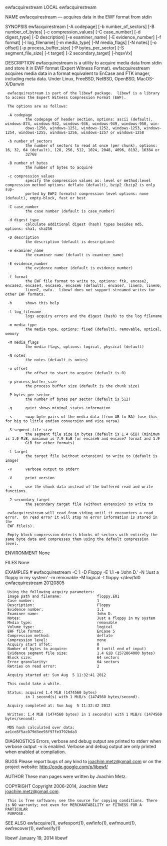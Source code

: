 ewfacquirestream                                                       LOCAL                                                      ewfacquirestream

NAME
     ewfacquirestream — acquires data in the EWF format from stdin

SYNOPSIS
     ewfacquirestream [-A codepage] [-b number_of_sectors] [-B number_of_bytes] [-c compression_values] [-C case_number] [-d digest_type]
                      [-D description] [-e examiner_name] [-E evidence_number] [-f format] [-l log_filename] [-m media_type] [-M media_flags]
                      [-N notes] [-o offset] [-p process_buffer_size] [-P bytes_per_sector] [-S segment_file_size] [-t target]
                      [-2 secondary_target] [-hqsvVx]

DESCRIPTION
     ewfacquirestream is a utility to acquire media data from stdin and store it in EWF format (Expert Witness Format).  ewfacquirestream acquires
     media data in a format equivalent to EnCase and FTK imager, including meta data. Under Linux, FreeBSD, NetBSD, OpenBSD, MacOS-X/Darwin

     ewfacquirestream is part of the libewf package.  libewf is a library to access the Expert Witness Compression Format (EWF).

     The options are as follows:

     -A codepage
             the codepage of header section, options: ascii (default), windows-874, windows-932, windows-936, windows-949, windows-950, win‐
             dows-1250, windows-1251, windows-1252, windows-1253, windows-1254, windows-1255, windows-1256, windows-1257 or windows-1258

     -b number_of_sectors
             the number of sectors to read at once (per chunk), options: 16, 32, 64 (default), 128, 256, 512, 1024, 2048, 4096, 8192, 16384 or
             32768

     -B number_of_bytes
             the number of bytes to acquire

     -c compression_values
             specify the compression values as: level or method:level compression method options: deflate (default), bzip2 (bzip2 is only sup‐
             ported by EWF2 formats) compression level options: none (default), empty-block, fast or best

     -C case_number
             the case number (default is case_number)

     -d digest_type
             calculate additional digest (hash) types besides md5, options: sha1, sha256

     -D description
             the description (default is description)

     -e examiner_name
             the examiner name (default is examiner_name)

     -E evidence_number
             the evidence number (default is evidence_number)

     -f format
             the EWF file format to write to, options: ftk, encase2, encase3, encase4, encase5, encase6 (default), encase7, linen5, linen6,
             linen7, ewfx.  libewf does not support streamed writes for other EWF formats.

     -h      shows this help

     -l log_filename
             logs acquiry errors and the digest (hash) to the log filename

     -m media_type
             the media type, options: fixed (default), removable, optical, memory

     -M media_flags
             the media flags, options: logical, physical (default)

     -N notes
             the notes (default is notes)

     -o offset
             the offset to start to acquire (default is 0)

     -p process_buffer_size
             the process buffer size (default is the chunk size)

     -P bytes_per_sector
             the number of bytes per sector (default is 512)

     -q      quiet shows minimal status information

     -s      swap byte pairs of the media data (from AB to BA) (use this for big to little endian conversion and vice versa)

     -S segment_file_size
             the segment file size in bytes (default is 1.4 GiB) (minimum is 1.0 MiB, maximum is 7.9 EiB for encase6 and encase7 format and 1.9
             GiB for other formats)

     -t target
             the target file (without extension) to write to (default is image)

     -v      verbose output to stderr

     -V      print version

     -x      use the chunk data instead of the buffered read and write functions.

     -2 secondary_target
             the secondary target file (without extension) to write to

     ewfacquirestream will read from stding until it encounters a read error.  On read error it will stop no error information is stored in the
     EWF file(s).

     Empty block compression detects blocks of sectors with entirely the same byte data and compresses them using the default compression level.

ENVIRONMENT
     None

FILES
     None

EXAMPLES
     # ewfacquirestream -C 1 -D Floppy -E 1.1 -e 'John D.' -N 'Just a floppy in my system' -m removable -M logical -t floppy </dev/fd0
     ewfacquirestream 20120805

     Using the following acquiry parameters:
     Image path and filename:                floppy.E01
     Case number:                            1
     Description:                            Floppy
     Evidence number:                        1.1
     Examiner name:                          John D.
     Notes:                                  Just a floppy in my system
     Media type:                             removable
     Volume type:                            logical
     EWF file format:                        EnCase 5
     Compression method:                     deflate
     Compression level:                      none
     Acquiry start offet:                    0
     Number of bytes to acquire:             0 (until end of input)
     Evidence segment file size:             1.4 GiB (1572864000 bytes)
     Block size:                             64 sectors
     Error granularity:                      64 sectors
     Retries on read error:                  2

     Acquiry started at: Sun Aug  5 11:32:41 2012

     This could take a while.

     Status: acquired 1.4 MiB (1474560 bytes)
             in 1 second(s) with 1 MiB/s (1474560 bytes/second).

     Acquiry completed at: Sun Aug  5 11:32:42 2012

     Written: 1.4 MiB (1474560 bytes) in 1 second(s) with 1 MiB/s (1474560 bytes/second).

     MD5 hash calculated over data:          ae1ce8f5ac079d3ee93f97fe3792bda3

DIAGNOSTICS
     Errors, verbose and debug output are printed to stderr when verbose output -v is enabled. Verbose and debug output are only printed when
     enabled at compilation.

BUGS
     Please report bugs of any kind to <joachim.metz@gmail.com> or on the project website: http://code.google.com/p/libewf/

AUTHOR
     These man pages were written by Joachim Metz.

COPYRIGHT
     Copyright 2006-2014, Joachim Metz <joachim.metz@gmail.com>.

     This is free software; see the source for copying conditions. There is NO warranty; not even for MERCHANTABILITY or FITNESS FOR A PARTICULAR
     PURPOSE.

SEE ALSO
     ewfacquire(1), ewfexport(1), ewfinfo(1), ewfmount(1), ewfrecover(1), ewfverify(1)

libewf                                                           January 19, 2014                                                           libewf
